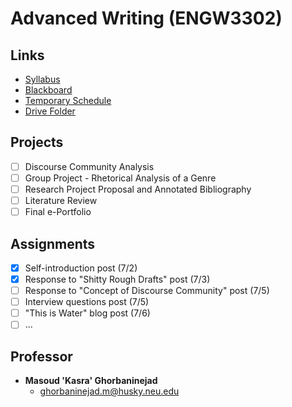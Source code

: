 # Advanced Writing (ENGW3302)

## Links

- [Syllabus](https://northeastern.blackboard.com/bbcswebdav/pid-18997730-dt-content-rid-42536579_1/courses/ENGW3302.61240.201860/Syllabus%20-%20ENGW3302%2C%20CRN%2061240%2C%20Sec%2010%2C%20Summer%202%2C%202018.pdf)
- [Blackboard](https://northeastern.blackboard.com/webapps/blackboard/execute/modulepage/view?course_id=_2569300_1&cmp_tab_id=_494566_1&mode=view)
- [Temporary Schedule](https://northeastern.blackboard.com/bbcswebdav/pid-18997731-dt-content-rid-42536580_1/courses/ENGW3302.61240.201860/Temporary%20Schedule.pdf)
- [Drive Folder](https://drive.google.com/drive/u/0/folders/1aUkKAn-r7Qtj5I655zPgryiNExs_8pSd)

## Projects

- [ ] Discourse Community Analysis
- [ ] Group Project - Rhetorical Analysis of a Genre
- [ ] Research Project Proposal and Annotated Bibliography
- [ ] Literature Review
- [ ] Final e-Portfolio

## Assignments

- [x] Self-introduction post (7/2)
- [x] Response to "Shitty Rough Drafts" post (7/3)
- [ ] Response to "Concept of Discourse Community" post (7/5)
- [ ] Interview questions post (7/5)
- [ ] "This is Water" blog post (7/6)
- [ ] ...

## Professor

- **Masoud 'Kasra' Ghorbaninejad**
  - ghorbaninejad.m@husky.neu.edu
